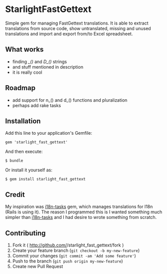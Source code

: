 # StarlightFastGettext

Simple gem for managing FastGettext translations. It is able to extract translations
from source code, show untranslated, missing and unused translations and import and export from/to Excel spreadsheet.

## What works

- finding *_()* and *D_()* strings
- and stuff mentioned in description
- it is really cool

## Roadmap

- add support for n_() and d_() functions and pluralization
- perhaps add rake tasks

## Installation

Add this line to your application's Gemfile:

    gem 'starlight_fast_gettext'

And then execute:

    $ bundle

Or install it yourself as:

    $ gem install starlight_fast_gettext

## Credit

My inspiration was [i18n-tasks](https://github.com/glebm/i18n-tasks) gem, which manages translations for I18n (Rails is using it). The reason I programmed this is I wanted something much simpler than [i18n-tasks](https://github.com/glebm/i18n-tasks) and I had desire to wrote something from scratch.

## Contributing

1. Fork it ( http://github.com/<my-github-username>/starlight_fast_gettext/fork )
2. Create your feature branch (`git checkout -b my-new-feature`)
3. Commit your changes (`git commit -am 'Add some feature'`)
4. Push to the branch (`git push origin my-new-feature`)
5. Create new Pull Request
